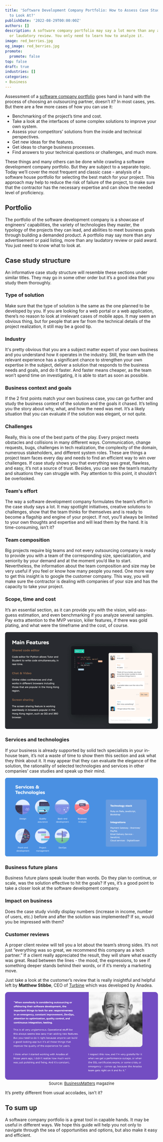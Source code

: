 ```yaml
---
title: 'Software Development Company Portfolio: How to Assess Case Studies and What
  to Look At?'
publishDate: '2022-08-29T00:00:00Z'
authors: []
description: A software company portfolio may say a lot more than any advertisement
  or laudatory review. You only need to learn how to analyze it.
image: red_berries.jpg
og_image: red_berries.jpg
promote:
  promote: false
top: false
draft: true
industries: []
categories:
- Business
---
```


Assessment of a <a href="https://anadea.info/projects" target="_blank">software company portfolio</a> goes hand in hand with the process of choosing an outsourcing partner, doesn’t it? In most cases, yes. But there are a few more cases of how you can use it:

* Benchmarking of the project’s time and cost.
* Take a look at the interfaces of some complex solutions to improve your own system.
* Assess your competitors’ solutions from the inside and technical perspectives.
* Get new ideas for the features.
* Get ideas to change business processes.
* Find answers to your technical questions or challenges, and much more.

These things and many others can be done while crawling a software development company portfolio. But they are subject to a separate topic. Today we’ll cover the most frequent and classic case - analysis of a software house portfolio for selecting the best match for your project. This approach may help to reduce the risk of failure of the project, to make sure that the contractor has the necessary expertise and can show the needed level of proficiency.

## Portfolio
The portfolio of the software development company is a showcase of engineers’ capabilities, the variety of technologies they master, the typology of the projects they can lead, and abilities to meet business goals through building a demanded product. A portfolio may say more than any advertisement or paid listing, more than any laudatory review or paid award. You just need to know what to look at.

## Case study structure
An informative case study structure will resemble these sections under similar titles. They may go in some other order but it’s a good idea that you study them thoroughly.

### Type of solution
Make sure that the type of solution is the same as the one planned to be developed by you. If you are looking for a web portal or a web application, there’s no reason to look at irrelevant cases of mobile apps. It may seem an obvious thing, but for people that are far from the technical details of the project realization, it still may be a good tip.

### Industry
It's pretty obvious that you are a subject matter expert of your own business and you understand how it operates in the industry. Still, the team with the relevant experience has a significant chance to strengthen your own expertise in the subject, deliver a solution that responds to the business needs and goals, and do it faster. And faster means cheaper, as the team won’t spend time on investigating, it is able to start as soon as possible.

### Business context and goals
If the 2 first points match your own business case, you can go further and study the business context of the solution and the goals it chased. It’s telling you the story about why, what, and how the need was met. It’s a likely situation that you can evaluate if the solution was elegant, or not quite.

### Challenges
Really, this is one of the best parts of the play. Every project meets obstacles and collisions in many different ways. Communication, change requests, bugs, challenges in tech realization, the complexity of the domain, numerous stakeholders, and different system roles. These are things a project team faces every day and needs to find an efficient way to win over challenges. If case study shows you that everything was great, flawless, and easy, it’s not a source of trust. Besides, you can see the team’s maturity and situations they can struggle with. Pay attention to this point, it shouldn’t be overlooked.

### Team's effort
The way a software development company formulates the team’s effort in the case study says a lot. It may spotlight initiatives, creative solutions to challenges, show that the team thinks for themselves and is ready to become a flagship and engine of your project. If not, you’ll always be limited to your own thoughts and expertise and will lead them by the hand. It is time-consuming, isn’t it?

### Team composition
Big projects require big teams and not every outsourcing company is ready to provide you with a team of the corresponding size, specialization, and seniority by your demand and at the moment you’d like to start. Nevertheless, the information about the team composition and size may be very useful if you feel or know how many people you need. One more way to get this insight is to google the customer company. This way, you will make sure the contractor is dealing with companies of your size and has the capacity to take your project.

### Scope, time and cost
It’s an essential section, as it can provide you with the vision, wild-ass-guess estimation, and even benchmarking if you analyze several samples. Pay extra attention to the MVP version, killer features, if there was gold plating, and what were the timeframe and the cost, of course.

<picture>
 <source srcset="project_features__1_.png">
 <img src="project_features__1_.png" loading="lazy">
</picture>

### Services and technologies
If your business is already supported by solid tech specialists in your in-house team, it’s not a waste of time to show them this section and ask what they think about it. It may appear that they can evaluate the elegance of the solution, the rationality of selected technologies and services in other companies’ case studies and speak up their mind.

<picture>
 <source srcset="services_and_technologies__1_.png">
 <img src="services_and_technologies__1_.png" alt="services and technologies" loading="lazy">
</picture>

### Business future plans
Business future plans speak louder than words. Do they plan to continue, or scale, was the solution effective to hit the goals? If yes, it’s a good point to take a closer look at the software development company.

### Impact on business
Does the case study vividly display numbers (increase in income, number of users, etc.) before and after the solution was implemented? If so, would you be impressed with them?

### Customer reviews
A proper client review will tell you a lot about the team’s strong sides. It’s not just “everything was so great, we recommend this company as a tech partner.” If a client really appreciated the result, they will share what exactly was great. Read between the lines - the mood, the expressions, to see if something deeper stands behind their words, or if it’s merely a marketing move.

Just take a look at the customer’s review that is really insightful and helpful left by __Matthew Stibbe__, CEO of <a href="https://anadea.info/projects/turbine-hq" target="_blank">Turbine</a> which was developed by Anadea.

<center>
<picture>
 <source media="(max-width: 600px)" srcset="matthew_mobile.png">
 <img src="matthew_web.png" alt="review by Matthew Stibbe" loading="lazy">
</picture><br />
<font size="-1">Source: <a href="https://bmmagazine.co.uk/business/secrets-on-how-to-make-your-saas-flourish/" target="_blank" rel="nofollow">BusinessMatters</a> magazine</font>
</center>

It’s pretty different from usual accolades, isn’t it?

## To sum up
A software company portfolio is a great tool in capable hands. It may be useful in different ways. We hope this guide will help you not only to navigate through the sea of opportunities and options, but also make it easy and efficient.
